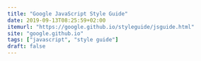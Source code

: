 ```yaml
---
title: "Google JavaScript Style Guide"
date: 2019-09-13T08:25:59+02:00
itemurl: "https://google.github.io/styleguide/jsguide.html"
site: "google.github.io"
tags: ["javascript", "style guide"]
draft: false
---
```



